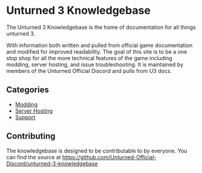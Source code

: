# Unturned 3 Knowledgebase

The Unturned 3 Knowledgebase is the home of documentation for all things unturned 3.

With information both written and pulled from official game documentation and modified for improved readability. The goal of this site is to be a one stop shop for all the more technical features of the game including modding, server hosting, and issue troubleshooting. It is maintained by members of the Unturned Official Discord and pulls from U3 docs.

## Categories

- [Modding](Modding/modding.md)
- [Server Hosting](Server%20Hosting/ServerHosting.md)
- [Support]()

## Contributing

The knowledgebase is designed to be contributable to by everyone. You can find the source at <https://github.com/Unturned-Official-Discord/unturned-3-knowledgebase>
